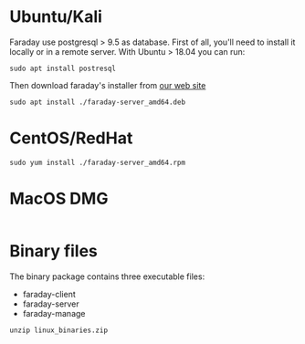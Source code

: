 
# Ubuntu/Kali
Faraday use postgresql > 9.5 as database. First of all, you'll need to install it locally or in a remote server. With Ubuntu > 18.04 you can run:
```
sudo apt install postresql
```
Then download faraday's installer from [our web site](portal.faradaysec.com)
```
sudo apt install ./faraday-server_amd64.deb
```

# CentOS/RedHat

```
sudo yum install ./faraday-server_amd64.rpm
```

# MacOS DMG

```
```

# Binary files

The binary package contains three executable files:

* faraday-client
* faraday-server
* faraday-manage

```
unzip linux_binaries.zip
```